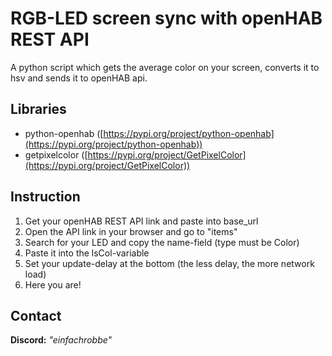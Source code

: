 # RGB-LED screen sync with openHAB REST API
A python script which gets the average color on your screen, converts it to hsv and sends it to openHAB api.

## Libraries

 - python-openhab ([https://pypi.org/project/python-openhab](https://pypi.org/project/python-openhab))
 - getpixelcolor ([https://pypi.org/project/GetPixelColor](https://pypi.org/project/GetPixelColor))

## Instruction

1. Get your openHAB REST API link and paste into base_url
2. Open the API link in your browser and go to "items"
3. Search for your LED and copy the name-field (type must be Color)
4. Paste it into the lsCol-variable
5. Set your update-delay at the bottom (the less delay, the more network load)
6. Here you are!

## Contact
**Discord:** *"einfachrobbe"*

